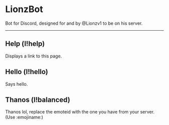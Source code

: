 # LionzBot
Bot for Discord, designed for and by @Lionzv1 to be on his server.

--------

## Help (l!help)
Displays a link to this page.

## Hello (l!hello)
Says hello.

## Thanos (l!balanced)
Thanos lol, replace the emoteid with the one you have from your server. (Use \:emojiname:)
